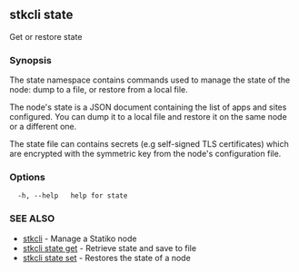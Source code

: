 ## stkcli state

Get or restore state

### Synopsis

The state namespace contains commands used to manage the state of the node: dump to a file, or restore from a local file.

The node's state is a JSON document containing the list of apps and sites configured. You can dump it to a local file and restore it on the same node or a different one.

The state file can contains secrets (e.g self-signed TLS certificates) which are encrypted with the symmetric key from the node's configuration file.


### Options

```
  -h, --help   help for state
```

### SEE ALSO

* [stkcli](stkcli.md)	 - Manage a Statiko node
* [stkcli state get](stkcli_state_get.md)	 - Retrieve state and save to file
* [stkcli state set](stkcli_state_set.md)	 - Restores the state of a node

